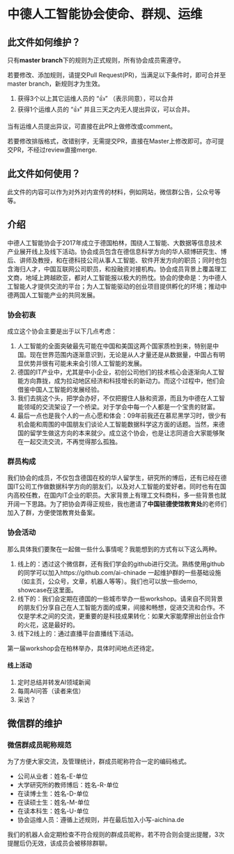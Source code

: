 # 中德人工智能协会使命、群规、运维

## 此文件如何维护？

只有**master branch**下的规则为正式规则，所有协会成员需遵守。

若要修改、添加规则，请提交Pull Request(PR)，当满足以下条件时，即可合并至master branch，新规则才为生效。
1. 获得3个以上其它运维人员的 “:+1:” （表示同意），可以合并
2. 获得1个运维人员的 “:+1:” 并且三天之内无人提出异议，可以合并。

当有运维人员提出异议，可直接在此PR上做修改或comment。

若要修改排版格式，改错别字，无需提交PR，直接在Master上修改即可。亦可提交PR，不经过review直接merge.

## 此文件如何使用？
此文件的内容可以作为对外对内宣传的材料，例如网站，微信群公告，公众号等等。


## 介绍
中德人工智能协会于2017年成立于德国柏林，围绕人工智能、大数据等信息技术产业展开线上及线下活动。协会成员包含在德信息科学方向的华人硕博研究生、博后、讲师及教授，和在德科技公司从事人工智能、软件开发方向的职员；同时也包含海归人才，中国互联网公司职员，和投融资对接机构。协会成员背景上覆盖理工文商，地域上跨越欧亚，都对人工智能报以极大的热忱。协会的使命是：为中德人工智能人才提供交流的平台；为人工智能驱动的创业项目提供孵化的环境；推动中德两国人工智能产业的共同发展。


### 协会初衷
成立这个协会主要是出于以下几点考虑：
1. 人工智能的全面突破最先可能在中国和美国这两个国家质检到来，特别是中国。现在世界范围内逐渐意识到，无论是从人才量还是从数据量，中国占有明显优势并很有可能未来会引领人工智能的发展。
2. 德国的IT产业中，尤其是中小企业，初创公司他们的技术核心会逐渐向人工智能方向靠拢，成为拉动地区经济和科技增长的新动力。而这个过程中，他们会借鉴中国人工智能的发展经验。
3. 我们去挑这个头，把学会办好，不仅把握住人脉和资源，而且为中德在人工智能领域的交流架设了一个桥梁。对于学会中每一个人都是一个宝贵的财富。
4. 最后一点也是我个人的一点心愿和体会：09年前我还在慕尼黑学习时，很少有机会能和周围的中国朋友们谈论人工智能数据科学这方面的话题。当然，来德国的留学生做这方向的本来就少。成立这个协会，也是让志同道合大家能够聚在一起交流交流，不再觉得那么孤独。

### 群员构成

我们协会的成员，不仅包含德国在校的华人留学生，研究所的博后，还有已经在德国IT公司工作做数据科学方向的朋友们，以及对人工智能的爱好者。同时也有在国内高校任教，在国内IT企业的职员。大家背景上有理工文科商科，多一些背景也就开阔一下思路。为了把协会弄得正规些，我也邀请了**中国驻德使馆教育处**的老师们加入了群，方便使馆教育处备案。

### 协会活动

那么具体我们要聚在一起做一些什么事情呢？我能想到的方式有以下这么两种。
1. 线上的：透过这个微信群，还有我们学会的github进行交流。熟练使用github的同学可以加入https://github.com/ai-chinade 一起维护群的一些基础设施（如主页，公众号，文章，机器人等等）。我们也可以放一些demo, showcase在这里面。
2. 线下的：我们会定期在德国的一些城市举办一些workshop。请来自不同背景的朋友们分享自己在人工智能方面的成果，间接和畅想，促进交流和合作。不仅是学术之间的交流，更重要的是科技成果转化：如果大家能摩擦出创业合作的火花，这是最好的。
3. 线下2线上的：通过直播平台直播线下活动。

第一届workshop会在柏林举办，具体时间地点还待定。

#### 线上活动
1. 定时总结并转发AI领域新闻
2. 每周AI问答（读者来信）
3. 采访？


## 微信群的维护

### 微信群成员昵称规范

为了方便大家交流，及管理统计，群成员昵称符合一定的编码格式。

- 公司从业者：姓名-E-单位
- 大学研究所的教师博后：姓名-R-单位
- 在读博士生：姓名-D-单位
- 在读硕士生：姓名-M-单位
- 在读本科生：姓名-U-单位
- 协会运维人员：遵循上述规则，并在最后加入小写-aichina.de

我们的机器人会定期检查不符合规则的群成员昵称，若不符合则会提出提醒，3次提醒后仍无效，该成员会被移除群聊。
